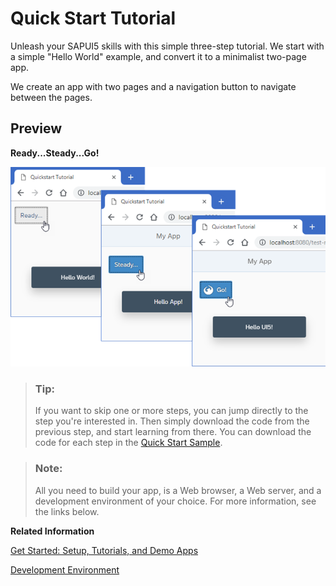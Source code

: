 <!-- loio592f36fd077b45349a67dcb3efb46ab1 -->

# Quick Start Tutorial

Unleash your SAPUI5 skills with this simple three-step tutorial. We start with a simple "Hello World" example, and convert it to a minimalist two-page app.

We create an app with two pages and a navigation button to navigate between the pages.



## Preview

  
  
**Ready...Steady...Go!**

 ![](images/Tutorial_Quick_Start_Preview_443918d.png "Ready...Steady...Go!") 

> ### Tip:  
> If you want to skip one or more steps, you can jump directly to the step you're interested in. Then simply download the code from the previous step, and start learning from there. You can download the code for each step in the [Quick Start Sample](https://ui5.sap.com/#/entity/sap.m.tutorial.quickstart). 

> ### Note:  
> All you need to build your app, is a Web browser, a Web server, and a development environment of your choice. For more information, see the links below.

**Related Information**  


[Get Started: Setup, Tutorials, and Demo Apps](get-started-setup-tutorials-and-demo-apps-8b49fc1.md "Set up your development environment and go through our tutorials. They introduce you to all major development paradigms of SAPUI5 using practical examples in an interactive format. The demo apps show SAPUI5 in action.")

[Development Environment](../05_Developing_Apps/development-environment-7bb04e0.md "This part of the documentation introduces you to some common and recommended use cases for the installation, configuration, and setup of SAPUI5 development environments.")

